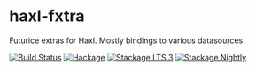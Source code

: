 # haxl-fxtra

Futurice extras for Haxl. Mostly bindings to various datasources.

[![Build Status](https://travis-ci.org/futurice/haskell-haxl-fxtra.svg?branch=master)](https://travis-ci.org/futurice/haskell-haxl-fxtra)
[![Hackage](https://img.shields.io/hackage/v/haxl-fxtra.svg)](http://hackage.haskell.org/package/haxl-fxtra)
[![Stackage LTS 3](http://stackage.org/package/haxl-fxtra/badge/lts-3)](http://stackage.org/lts-3/package/haxl-fxtra)
[![Stackage Nightly](http://stackage.org/package/haxl-fxtra/badge/nightly)](http://stackage.org/nightly/package/haxl-fxtra)
